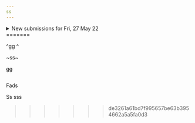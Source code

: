 ```yaml
---
ss 
---
```


<details> 
 <summary>New submissions for Fri, 27 May 22</summary> 
## Keyword: SLAM
### LAMP 2.0: A Robust Multi-Robot SLAM System for Operation in Challenging  Large-Scale Underground Environments
 - **Authors:** Yun Chang, Kamak Ebadi, Christopher E. Denniston, Muhammad Fadhil Ginting, Antoni Rosinol, Andrzej Reinke, Matteo Palieri, Jingnan Shi, Arghya Chatterjee, Benjamin Morrell, Ali-akbar Agha-mohammadi, Luca Carlone
 - **Subjects:** Robotics (cs.RO); Multiagent Systems (cs.MA)
 - **Arxiv link:** https://arxiv.org/abs/2205.13135
 - **Pdf link:** https://arxiv.org/pdf/2205.13135
 - **Abstract**
 Search and rescue with a team of heterogeneous mobile robots in unknown and large-scale underground environments requires high-precision localization and mapping. This crucial requirement is faced with many challenges in complex and perceptually-degraded subterranean environments, as the onboard perception system is required to operate in off-nominal conditions (poor visibility due to darkness and dust, rugged and muddy terrain, and the presence of self-similar and ambiguous scenes). In a disaster response scenario and in the absence of prior information about the environment, robots must rely on noisy sensor data and perform Simultaneous Localization and Mapping (SLAM) to build a 3D map of the environment and localize themselves and potential survivors. To that end, this paper reports on a multi-robot SLAM system developed by team CoSTAR in the context of the DARPA Subterranean Challenge. We extend our previous work, LAMP, by incorporating a single-robot front-end interface that is adaptable to different odometry sources and lidar configurations, a scalable multi-robot front-end to support inter- and intra-robot loop closure detection for large scale environments and multi-robot teams, and a robust back-end equipped with an outlier-resilient pose graph optimization based on Graduated Non-Convexity. We provide a detailed ablation study on the multi-robot front-end and back-end, and assess the overall system performance in challenging real-world datasets collected across mines, power plants, and caves in the United States. We also release our multi-robot back-end datasets (and the corresponding ground truth), which can serve as challenging benchmarks for large-scale underground SLAM.
## Keyword: odometry
### LAMP 2.0: A Robust Multi-Robot SLAM System for Operation in Challenging  Large-Scale Underground Environments
 - **Authors:** Yun Chang, Kamak Ebadi, Christopher E. Denniston, Muhammad Fadhil Ginting, Antoni Rosinol, Andrzej Reinke, Matteo Palieri, Jingnan Shi, Arghya Chatterjee, Benjamin Morrell, Ali-akbar Agha-mohammadi, Luca Carlone
 - **Subjects:** Robotics (cs.RO); Multiagent Systems (cs.MA)
 - **Arxiv link:** https://arxiv.org/abs/2205.13135
 - **Pdf link:** https://arxiv.org/pdf/2205.13135
 - **Abstract**
 Search and rescue with a team of heterogeneous mobile robots in unknown and large-scale underground environments requires high-precision localization and mapping. This crucial requirement is faced with many challenges in complex and perceptually-degraded subterranean environments, as the onboard perception system is required to operate in off-nominal conditions (poor visibility due to darkness and dust, rugged and muddy terrain, and the presence of self-similar and ambiguous scenes). In a disaster response scenario and in the absence of prior information about the environment, robots must rely on noisy sensor data and perform Simultaneous Localization and Mapping (SLAM) to build a 3D map of the environment and localize themselves and potential survivors. To that end, this paper reports on a multi-robot SLAM system developed by team CoSTAR in the context of the DARPA Subterranean Challenge. We extend our previous work, LAMP, by incorporating a single-robot front-end interface that is adaptable to different odometry sources and lidar configurations, a scalable multi-robot front-end to support inter- and intra-robot loop closure detection for large scale environments and multi-robot teams, and a robust back-end equipped with an outlier-resilient pose graph optimization based on Graduated Non-Convexity. We provide a detailed ablation study on the multi-robot front-end and back-end, and assess the overall system performance in challenging real-world datasets collected across mines, power plants, and caves in the United States. We also release our multi-robot back-end datasets (and the corresponding ground truth), which can serve as challenging benchmarks for large-scale underground SLAM.
### Inertially Assisted Semi-Direct Visual Odometry for Fixed Wing  Autonomous Unmanned Air Vehicles
 - **Authors:** Eduardo Gallo, Antonio Barrientos
 - **Subjects:** Robotics (cs.RO)
 - **Arxiv link:** https://arxiv.org/abs/2205.13242
 - **Pdf link:** https://arxiv.org/pdf/2205.13242
 - **Abstract**
 This article proposes a method to diminish the pose (position plus attitude) drift experienced by an SVO (Semi-Direct Visual Odometry) based visual navigation system installed onboard a UAV (Unmanned Air Vehicle) by supplementing its pose estimation non linear optimizations with priors based on the outputs of a GNSS (Global Navigation Satellite System) Denied inertial navigation system. The method is inspired in a PI (Proportional Integral) control system, in which the attitude, altitude, and rate of climb inertial outputs act as targets to ensure that the visual estimations do not deviate far from their inertial counterparts. The resulting IA-VNS (Inertially Assisted Visual Navigation System) achieves major reductions in the horizontal position drift inherent to the GNSS-Denied navigation of autonomous fixed wing low SWaP (Size, Weight, and Power) UAVs. Additionally, the IA-VNS can be considered as a virtual incremental position (ground velocity) sensor capable of providing observations to the inertial filter. Stochastic high fidelity Monte Carlo simulations of two representative scenarios involving the loss of GNSS signals are employed to evaluate the results and to analyze their sensitivity to the terrain type overflown by the aircraft as well as to the quality of the onboard sensors on which the priors are based. The author releases the C ++ implementation of both the navigation algorithms and the high fidelity simulation as open-source software.
## Keyword: livox
There is no result 
## Keyword: loam
There is no result 
## Keyword: lidar
### LAMP 2.0: A Robust Multi-Robot SLAM System for Operation in Challenging  Large-Scale Underground Environments
 - **Authors:** Yun Chang, Kamak Ebadi, Christopher E. Denniston, Muhammad Fadhil Ginting, Antoni Rosinol, Andrzej Reinke, Matteo Palieri, Jingnan Shi, Arghya Chatterjee, Benjamin Morrell, Ali-akbar Agha-mohammadi, Luca Carlone
 - **Subjects:** Robotics (cs.RO); Multiagent Systems (cs.MA)
 - **Arxiv link:** https://arxiv.org/abs/2205.13135
 - **Pdf link:** https://arxiv.org/pdf/2205.13135
 - **Abstract**
 Search and rescue with a team of heterogeneous mobile robots in unknown and large-scale underground environments requires high-precision localization and mapping. This crucial requirement is faced with many challenges in complex and perceptually-degraded subterranean environments, as the onboard perception system is required to operate in off-nominal conditions (poor visibility due to darkness and dust, rugged and muddy terrain, and the presence of self-similar and ambiguous scenes). In a disaster response scenario and in the absence of prior information about the environment, robots must rely on noisy sensor data and perform Simultaneous Localization and Mapping (SLAM) to build a 3D map of the environment and localize themselves and potential survivors. To that end, this paper reports on a multi-robot SLAM system developed by team CoSTAR in the context of the DARPA Subterranean Challenge. We extend our previous work, LAMP, by incorporating a single-robot front-end interface that is adaptable to different odometry sources and lidar configurations, a scalable multi-robot front-end to support inter- and intra-robot loop closure detection for large scale environments and multi-robot teams, and a robust back-end equipped with an outlier-resilient pose graph optimization based on Graduated Non-Convexity. We provide a detailed ablation study on the multi-robot front-end and back-end, and assess the overall system performance in challenging real-world datasets collected across mines, power plants, and caves in the United States. We also release our multi-robot back-end datasets (and the corresponding ground truth), which can serve as challenging benchmarks for large-scale underground SLAM.
### BEVFusion: Multi-Task Multi-Sensor Fusion with Unified Bird's-Eye View  Representation
 - **Authors:** Zhijian Liu, Haotian Tang, Alexander Amini, Xinyu Yang, Huizi Mao, Daniela Rus, Song Han
 - **Subjects:** Computer Vision and Pattern Recognition (cs.CV)
 - **Arxiv link:** https://arxiv.org/abs/2205.13542
 - **Pdf link:** https://arxiv.org/pdf/2205.13542
 - **Abstract**
 Multi-sensor fusion is essential for an accurate and reliable autonomous driving system. Recent approaches are based on point-level fusion: augmenting the LiDAR point cloud with camera features. However, the camera-to-LiDAR projection throws away the semantic density of camera features, hindering the effectiveness of such methods, especially for semantic-oriented tasks (such as 3D scene segmentation). In this paper, we break this deeply-rooted convention with BEVFusion, an efficient and generic multi-task multi-sensor fusion framework. It unifies multi-modal features in the shared bird's-eye view (BEV) representation space, which nicely preserves both geometric and semantic information. To achieve this, we diagnose and lift key efficiency bottlenecks in the view transformation with optimized BEV pooling, reducing latency by more than 40x. BEVFusion is fundamentally task-agnostic and seamlessly supports different 3D perception tasks with almost no architectural changes. It establishes the new state of the art on nuScenes, achieving 1.3% higher mAP and NDS on 3D object detection and 13.6% higher mIoU on BEV map segmentation, with 1.9x lower computation cost.
## Keyword: loop detection
There is no result 
## Keyword: autonomous driving
### Exploring Map-based Features for Efficient Attention-based Vehicle  Motion Prediction
 - **Authors:** Carlos Gómez-Huélamo, Marcos V. Conde, Miguel Ortiz
 - **Subjects:** Robotics (cs.RO); Computer Vision and Pattern Recognition (cs.CV)
 - **Arxiv link:** https://arxiv.org/abs/2205.13071
 - **Pdf link:** https://arxiv.org/pdf/2205.13071
 - **Abstract**
 Motion prediction (MP) of multiple agents is a crucial task in arbitrarily complex environments, from social robots to self-driving cars. Current approaches tackle this problem using end-to-end networks, where the input data is usually a rendered top-view of the scene and the past trajectories of all the agents; leveraging this information is a must to obtain optimal performance. In that sense, a reliable Autonomous Driving (AD) system must produce reasonable predictions on time, however, despite many of these approaches use simple ConvNets and LSTMs, models might not be efficient enough for real-time applications when using both sources of information (map and trajectory history). Moreover, the performance of these models highly depends on the amount of training data, which can be expensive (particularly the annotated HD maps). In this work, we explore how to achieve competitive performance on the Argoverse 1.0 Benchmark using efficient attention-based models, which take as input the past trajectories and map-based features from minimal map information to ensure efficient and reliable MP. These features represent interpretable information as the driveable area and plausible goal points, in opposition to black-box CNN-based methods for map processing.
### Semantic Segmentation for Thermal Images: A Comparative Survey
 - **Authors:** Zülfiye Kütük, Görkem Algan
 - **Subjects:** Computer Vision and Pattern Recognition (cs.CV)
 - **Arxiv link:** https://arxiv.org/abs/2205.13278
 - **Pdf link:** https://arxiv.org/pdf/2205.13278
 - **Abstract**
 Semantic segmentation is a challenging task since it requires excessively more low-level spatial information of the image compared to other computer vision problems. The accuracy of pixel-level classification can be affected by many factors, such as imaging limitations and the ambiguity of object boundaries in an image. Conventional methods exploit three-channel RGB images captured in the visible spectrum with deep neural networks (DNN). Thermal images can significantly contribute during the segmentation since thermal imaging cameras are capable of capturing details despite the weather and illumination conditions. Using infrared spectrum in semantic segmentation has many real-world use cases, such as autonomous driving, medical imaging, agriculture, defense industry, etc. Due to this wide range of use cases, designing accurate semantic segmentation algorithms with the help of infrared spectrum is an important challenge. One approach is to use both visible and infrared spectrum images as inputs. These methods can accomplish higher accuracy due to enriched input information, with the cost of extra effort for the alignment and processing of multiple inputs. Another approach is to use only thermal images, enabling less hardware cost for smaller use cases. Even though there are multiple surveys on semantic segmentation methods, the literature lacks a comprehensive survey centered explicitly around semantic segmentation using infrared spectrum. This work aims to fill this gap by presenting algorithms in the literature and categorizing them by their input images.
### BEVFusion: Multi-Task Multi-Sensor Fusion with Unified Bird's-Eye View  Representation
 - **Authors:** Zhijian Liu, Haotian Tang, Alexander Amini, Xinyu Yang, Huizi Mao, Daniela Rus, Song Han
 - **Subjects:** Computer Vision and Pattern Recognition (cs.CV)
 - **Arxiv link:** https://arxiv.org/abs/2205.13542
 - **Pdf link:** https://arxiv.org/pdf/2205.13542
 - **Abstract**
 Multi-sensor fusion is essential for an accurate and reliable autonomous driving system. Recent approaches are based on point-level fusion: augmenting the LiDAR point cloud with camera features. However, the camera-to-LiDAR projection throws away the semantic density of camera features, hindering the effectiveness of such methods, especially for semantic-oriented tasks (such as 3D scene segmentation). In this paper, we break this deeply-rooted convention with BEVFusion, an efficient and generic multi-task multi-sensor fusion framework. It unifies multi-modal features in the shared bird's-eye view (BEV) representation space, which nicely preserves both geometric and semantic information. To achieve this, we diagnose and lift key efficiency bottlenecks in the view transformation with optimized BEV pooling, reducing latency by more than 40x. BEVFusion is fundamentally task-agnostic and seamlessly supports different 3D perception tasks with almost no architectural changes. It establishes the new state of the art on nuScenes, achieving 1.3% higher mAP and NDS on 3D object detection and 13.6% higher mIoU on BEV map segmentation, with 1.9x lower computation cost.
## Keyword: mapping
### Towards Symbolic Time Series Representation Improved by Kernel Density  Estimators
 - **Authors:** Matej Kloska, Viera Rozinajova
 - **Subjects:** Machine Learning (cs.LG); Artificial Intelligence (cs.AI)
 - **Arxiv link:** https://arxiv.org/abs/2205.12960
 - **Pdf link:** https://arxiv.org/pdf/2205.12960
 - **Abstract**
 This paper deals with symbolic time series representation. It builds up on the popular mapping technique Symbolic Aggregate approXimation algorithm (SAX), which is extensively utilized in sequence classification, pattern mining, anomaly detection, time series indexing and other data mining tasks. However, the disadvantage of this method is, that it works reliably only for time series with Gaussian-like distribution. In our previous work we have proposed an improvement of SAX, called dwSAX, which can deal with Gaussian as well as non-Gaussian data distribution. Recently we have made further progress in our solution - edwSAX. Our goal was to optimally cover the information space by means of sufficient alphabet utilization; and to satisfy lower bounding criterion as tight as possible. We describe here our approach, including evaluation on commonly employed tasks such as time series reconstruction error and Euclidean distance lower bounding with promising improvements over SAX.
### TSEM: Temporally Weighted Spatiotemporal Explainable Neural Network for  Multivariate Time Series
 - **Authors:** Anh-Duy Pham, Anastassia Kuestenmacher, Paul G. Ploeger
 - **Subjects:** Machine Learning (cs.LG); Artificial Intelligence (cs.AI)
 - **Arxiv link:** https://arxiv.org/abs/2205.13012
 - **Pdf link:** https://arxiv.org/pdf/2205.13012
 - **Abstract**
 Deep learning has become a one-size-fits-all solution for technical and business domains thanks to its flexibility and adaptability. It is implemented using opaque models, which unfortunately undermines the outcome trustworthiness. In order to have a better understanding of the behavior of a system, particularly one driven by time series, a look inside a deep learning model so-called posthoc eXplainable Artificial Intelligence (XAI) approaches, is important. There are two major types of XAI for time series data, namely model-agnostic and model-specific. Model-specific approach is considered in this work. While other approaches employ either Class Activation Mapping (CAM) or Attention Mechanism, we merge the two strategies into a single system, simply called the Temporally Weighted Spatiotemporal Explainable Neural Network for Multivariate Time Series (TSEM). TSEM combines the capabilities of RNN and CNN models in such a way that RNN hidden units are employed as attention weights for the CNN feature maps temporal axis. The result shows that TSEM outperforms XCM. It is similar to STAM in terms of accuracy, while also satisfying a number of interpretability criteria, including causality, fidelity, and spatiotemporality.
### LAMP 2.0: A Robust Multi-Robot SLAM System for Operation in Challenging  Large-Scale Underground Environments
 - **Authors:** Yun Chang, Kamak Ebadi, Christopher E. Denniston, Muhammad Fadhil Ginting, Antoni Rosinol, Andrzej Reinke, Matteo Palieri, Jingnan Shi, Arghya Chatterjee, Benjamin Morrell, Ali-akbar Agha-mohammadi, Luca Carlone
 - **Subjects:** Robotics (cs.RO); Multiagent Systems (cs.MA)
 - **Arxiv link:** https://arxiv.org/abs/2205.13135
 - **Pdf link:** https://arxiv.org/pdf/2205.13135
 - **Abstract**
 Search and rescue with a team of heterogeneous mobile robots in unknown and large-scale underground environments requires high-precision localization and mapping. This crucial requirement is faced with many challenges in complex and perceptually-degraded subterranean environments, as the onboard perception system is required to operate in off-nominal conditions (poor visibility due to darkness and dust, rugged and muddy terrain, and the presence of self-similar and ambiguous scenes). In a disaster response scenario and in the absence of prior information about the environment, robots must rely on noisy sensor data and perform Simultaneous Localization and Mapping (SLAM) to build a 3D map of the environment and localize themselves and potential survivors. To that end, this paper reports on a multi-robot SLAM system developed by team CoSTAR in the context of the DARPA Subterranean Challenge. We extend our previous work, LAMP, by incorporating a single-robot front-end interface that is adaptable to different odometry sources and lidar configurations, a scalable multi-robot front-end to support inter- and intra-robot loop closure detection for large scale environments and multi-robot teams, and a robust back-end equipped with an outlier-resilient pose graph optimization based on Graduated Non-Convexity. We provide a detailed ablation study on the multi-robot front-end and back-end, and assess the overall system performance in challenging real-world datasets collected across mines, power plants, and caves in the United States. We also release our multi-robot back-end datasets (and the corresponding ground truth), which can serve as challenging benchmarks for large-scale underground SLAM.
### Analyzing the Latent Space of GAN through Local Dimension Estimation
 - **Authors:** Jaewoong Choi, Geonho Hwang, Hyunsoo Cho, Myungjoo Kang
 - **Subjects:** Computer Vision and Pattern Recognition (cs.CV)
 - **Arxiv link:** https://arxiv.org/abs/2205.13182
 - **Pdf link:** https://arxiv.org/pdf/2205.13182
 - **Abstract**
 The impressive success of style-based GANs (StyleGANs) in high-fidelity image synthesis has motivated research to understand the semantic properties of their latent spaces. Recently, a close relationship was observed between the semantically disentangled local perturbations and the local PCA components in the learned latent space $\mathcal{W}$. However, understanding the number of disentangled perturbations remains challenging. Building upon this observation, we propose a local dimension estimation algorithm for an arbitrary intermediate layer in a pre-trained GAN model. The estimated intrinsic dimension corresponds to the number of disentangled local perturbations. In this perspective, we analyze the intermediate layers of the mapping network in StyleGANs. Our analysis clarifies the success of $\mathcal{W}$-space in StyleGAN and suggests an alternative. Moreover, the intrinsic dimension estimation opens the possibility of unsupervised evaluation of global-basis-compatibility and disentanglement for a latent space. Our proposed metric, called Distortion, measures an inconsistency of intrinsic tangent space on the learned latent space. The metric is purely geometric and does not require any additional attribute information. Nevertheless, the metric shows a high correlation with the global-basis-compatibility and supervised disentanglement score. Our findings pave the way towards an unsupervised selection of globally disentangled latent space among the intermediate latent spaces in a GAN.
### Keywords and Instances: A Hierarchical Contrastive Learning Framework  Unifying Hybrid Granularities for Text Generation
 - **Authors:** Mingzhe Li, XieXiong Lin, Xiuying Chen, Jinxiong Chang, Qishen Zhang, Feng Wang, Taifeng Wang, Zhongyi Liu, Wei Chu, Dongyan Zhao, Rui Yan
 - **Subjects:** Computation and Language (cs.CL)
 - **Arxiv link:** https://arxiv.org/abs/2205.13346
 - **Pdf link:** https://arxiv.org/pdf/2205.13346
 - **Abstract**
 Contrastive learning has achieved impressive success in generation tasks to militate the "exposure bias" problem and discriminatively exploit the different quality of references. Existing works mostly focus on contrastive learning on the instance-level without discriminating the contribution of each word, while keywords are the gist of the text and dominant the constrained mapping relationships. Hence, in this work, we propose a hierarchical contrastive learning mechanism, which can unify hybrid granularities semantic meaning in the input text. Concretely, we first propose a keyword graph via contrastive correlations of positive-negative pairs to iteratively polish the keyword representations. Then, we construct intra-contrasts within instance-level and keyword-level, where we assume words are sampled nodes from a sentence distribution. Finally, to bridge the gap between independent contrast levels and tackle the common contrast vanishing problem, we propose an inter-contrast mechanism that measures the discrepancy between contrastive keyword nodes respectively to the instance distribution. Experiments demonstrate that our model outperforms competitive baselines on paraphrasing, dialogue generation, and storytelling tasks.
### Minimization of THD in Nine Level Cascaded H-Bridge Inverter Using  Artificial Neural Network
 - **Authors:** Manoj Mathews, B. Ramesh, T. Sreedhar
 - **Subjects:** Systems and Control (eess.SY); Instrumentation and Detectors (physics.ins-det)
 - **Arxiv link:** https://arxiv.org/abs/2205.13366
 - **Pdf link:** https://arxiv.org/pdf/2205.13366
 - **Abstract**
 Multilevel inverter converts different level DC voltage to AC voltage. It has wide interest in power industry especially in high power applications. In power electronic equipment the major drawback is the harmonics. Several control strategies are available to reduce the harmonic content and the most widely used measure of Total Harmonic Distortion (THD). In this project, the comparison has been made for the open loop and closed loop PI controller and neural network that predict the switching angle in order to reduce the harmonics. The mapping between Modulation Index and Switching angles are plotted for the forward neural network. After the prediction of switching angles the neural network topologies are executed for better result. This technique is applied for any type of multilevel inverter, Cascaded H-Bridge multilevel inverter is chosen. A nine level Cascaded H-Bridge multilevel inverter power circuit is simulated in MATLAB 8.3 simulink with sinusoidal PWM technique. The comparison results reveal that the THD is reduced to about 3% with neural network control compared to open loop control. The results are presented and analyzed.
### Multi-layer State Evolution Under Random Convolutional Design
 - **Authors:** Max Daniels, Cédric Gerbelot, Florent Krzakala, Lenka Zdeborová
 - **Subjects:** Information Theory (cs.IT)
 - **Arxiv link:** https://arxiv.org/abs/2205.13503
 - **Pdf link:** https://arxiv.org/pdf/2205.13503
 - **Abstract**
 Signal recovery under generative neural network priors has emerged as a promising direction in statistical inference and computational imaging. Theoretical analysis of reconstruction algorithms under generative priors is, however, challenging. For generative priors with fully connected layers and Gaussian i.i.d. weights, this was achieved by the multi-layer approximate message (ML-AMP) algorithm via a rigorous state evolution. However, practical generative priors are typically convolutional, allowing for computational benefits and inductive biases, and so the Gaussian i.i.d. weight assumption is very limiting. In this paper, we overcome this limitation and establish the state evolution of ML-AMP for random convolutional layers. We prove in particular that random convolutional layers belong to the same universality class as Gaussian matrices. Our proof technique is of an independent interest as it establishes a mapping between convolutional matrices and spatially coupled sensing matrices used in coding theory.
## Keyword: localization
### LAMP 2.0: A Robust Multi-Robot SLAM System for Operation in Challenging  Large-Scale Underground Environments
 - **Authors:** Yun Chang, Kamak Ebadi, Christopher E. Denniston, Muhammad Fadhil Ginting, Antoni Rosinol, Andrzej Reinke, Matteo Palieri, Jingnan Shi, Arghya Chatterjee, Benjamin Morrell, Ali-akbar Agha-mohammadi, Luca Carlone
 - **Subjects:** Robotics (cs.RO); Multiagent Systems (cs.MA)
 - **Arxiv link:** https://arxiv.org/abs/2205.13135
 - **Pdf link:** https://arxiv.org/pdf/2205.13135
 - **Abstract**
 Search and rescue with a team of heterogeneous mobile robots in unknown and large-scale underground environments requires high-precision localization and mapping. This crucial requirement is faced with many challenges in complex and perceptually-degraded subterranean environments, as the onboard perception system is required to operate in off-nominal conditions (poor visibility due to darkness and dust, rugged and muddy terrain, and the presence of self-similar and ambiguous scenes). In a disaster response scenario and in the absence of prior information about the environment, robots must rely on noisy sensor data and perform Simultaneous Localization and Mapping (SLAM) to build a 3D map of the environment and localize themselves and potential survivors. To that end, this paper reports on a multi-robot SLAM system developed by team CoSTAR in the context of the DARPA Subterranean Challenge. We extend our previous work, LAMP, by incorporating a single-robot front-end interface that is adaptable to different odometry sources and lidar configurations, a scalable multi-robot front-end to support inter- and intra-robot loop closure detection for large scale environments and multi-robot teams, and a robust back-end equipped with an outlier-resilient pose graph optimization based on Graduated Non-Convexity. We provide a detailed ablation study on the multi-robot front-end and back-end, and assess the overall system performance in challenging real-world datasets collected across mines, power plants, and caves in the United States. We also release our multi-robot back-end datasets (and the corresponding ground truth), which can serve as challenging benchmarks for large-scale underground SLAM.
### Objects Matter: Learning Object Relation Graph for Robust Camera  Relocalization
 - **Authors:** Chengyu Qiao, Zhiyu Xiang, Xinglu Wang
 - **Subjects:** Computer Vision and Pattern Recognition (cs.CV)
 - **Arxiv link:** https://arxiv.org/abs/2205.13280
 - **Pdf link:** https://arxiv.org/pdf/2205.13280
 - **Abstract**
 Visual relocalization aims to estimate the pose of a camera from one or more images. In recent years deep learning based pose regression methods have attracted many attentions. They feature predicting the absolute poses without relying on any prior built maps or stored images, making the relocalization very efficient. However, robust relocalization under environments with complex appearance changes and real dynamics remains very challenging. In this paper, we propose to enhance the distinctiveness of the image features by extracting the deep relationship among objects. In particular, we extract objects in the image and construct a deep object relation graph (ORG) to incorporate the semantic connections and relative spatial clues of the objects. We integrate our ORG module into several popular pose regression models. Extensive experiments on various public indoor and outdoor datasets demonstrate that our method improves the performance significantly and outperforms the previous approaches.
## Keyword: transformer
### Transcormer: Transformer for Sentence Scoring with Sliding Language  Modeling
 - **Authors:** Kaitao Song, Yichong Leng, Xu Tan, Yicheng Zou, Tao Qin, Dongsheng Li
 - **Subjects:** Computation and Language (cs.CL)
 - **Arxiv link:** https://arxiv.org/abs/2205.12986
 - **Pdf link:** https://arxiv.org/pdf/2205.12986
 - **Abstract**
 Sentence scoring aims at measuring the likelihood score of a sentence and is widely used in many natural language processing scenarios, like reranking, which is to select the best sentence from multiple candidates. Previous works on sentence scoring mainly adopted either causal language modeling (CLM) like GPT or masked language modeling (MLM) like BERT, which have some limitations: 1) CLM only utilizes unidirectional information for the probability estimation of a sentence without considering bidirectional context, which affects the scoring quality; 2) MLM can only estimate the probability of partial tokens at a time and thus requires multiple forward passes to estimate the probability of the whole sentence, which incurs large computation and time cost. In this paper, we propose \textit{Transcormer} -- a Transformer model with a novel \textit{sliding language modeling} (SLM) for sentence scoring. Specifically, our SLM adopts a triple-stream self-attention mechanism to estimate the probability of all tokens in a sentence with bidirectional context and only requires a single forward pass. SLM can avoid the limitations of CLM (only unidirectional context) and MLM (multiple forward passes) and inherit their advantages, and thus achieve high effectiveness and efficiency in scoring. Experimental results on multiple tasks demonstrate that our method achieves better performance than other language modelings.
### BiT: Robustly Binarized Multi-distilled Transformer
 - **Authors:** Zechun Liu, Barlas Oguz, Aasish Pappu, Lin Xiao, Scott Yih, Meng Li, Raghuraman Krishnamoorthi, Yashar Mehdad
 - **Subjects:** Machine Learning (cs.LG); Computation and Language (cs.CL)
 - **Arxiv link:** https://arxiv.org/abs/2205.13016
 - **Pdf link:** https://arxiv.org/pdf/2205.13016
 - **Abstract**
 Modern pre-trained transformers have rapidly advanced the state-of-the-art in machine learning, but have also grown in parameters and computational complexity, making them increasingly difficult to deploy in resource-constrained environments. Binarization of the weights and activations of the network can significantly alleviate these issues, however is technically challenging from an optimization perspective. In this work, we identify a series of improvements which enables binary transformers at a much higher accuracy than what was possible previously. These include a two-set binarization scheme, a novel elastic binary activation function with learned parameters, and a method to quantize a network to its limit by successively distilling higher precision models into lower precision students. These approaches allow for the first time, fully binarized transformer models that are at a practical level of accuracy, approaching a full-precision BERT baseline on the GLUE language understanding benchmark within as little as 5.9%.
### MixMIM: Mixed and Masked Image Modeling for Efficient Visual  Representation Learning
 - **Authors:** Jihao Liu, Xin Huang, Yu Liu, Hongsheng Li
 - **Subjects:** Computer Vision and Pattern Recognition (cs.CV)
 - **Arxiv link:** https://arxiv.org/abs/2205.13137
 - **Pdf link:** https://arxiv.org/pdf/2205.13137
 - **Abstract**
 In this study, we propose Mixed and Masked Image Modeling (MixMIM), a simple but efficient MIM method that is applicable to various hierarchical Vision Transformers. Existing MIM methods replace a random subset of input tokens with a special MASK symbol and aim at reconstructing original image tokens from the corrupted image. However, we find that using the MASK symbol greatly slows down the training and causes training-finetuning inconsistency, due to the large masking ratio (e.g., 40% in BEiT). In contrast, we replace the masked tokens of one image with visible tokens of another image, i.e., creating a mixed image. We then conduct dual reconstruction to reconstruct the original two images from the mixed input, which significantly improves efficiency. While MixMIM can be applied to various architectures, this paper explores a simpler but stronger hierarchical Transformer, and scales with MixMIM-B, -L, and -H. Empirical results demonstrate that MixMIM can learn high-quality visual representations efficiently. Notably, MixMIM-B with 88M parameters achieves 85.1% top-1 accuracy on ImageNet-1K by pretraining for 600 epochs, setting a new record for neural networks with comparable model sizes (e.g., ViT-B) among MIM methods. Besides, its transferring performances on the other 6 datasets show MixMIM has better FLOPs / performance tradeoff than previous MIM methods. Code is available at https://github.com/Sense-X/MixMIM.
### SwinVRNN: A Data-Driven Ensemble Forecasting Model via Learned  Distribution Perturbation
 - **Authors:** Yuan Hu, Lei Chen, Zhibin Wang, Hao Li
 - **Subjects:** Computer Vision and Pattern Recognition (cs.CV)
 - **Arxiv link:** https://arxiv.org/abs/2205.13158
 - **Pdf link:** https://arxiv.org/pdf/2205.13158
 - **Abstract**
 Data-driven approaches for medium-range weather forecasting are recently shown extraordinarily promising for ensemble forecasting for their fast inference speed compared to traditional numerical weather prediction (NWP) models, but their forecast accuracy can hardly match the state-of-the-art operational ECMWF Integrated Forecasting System (IFS) model. Previous data-driven attempts achieve ensemble forecast using some simple perturbation methods, like initial condition perturbation and Monte Carlo dropout. However, they mostly suffer unsatisfactory ensemble performance, which is arguably attributed to the sub-optimal ways of applying perturbation. We propose a Swin Transformer-based Variational Recurrent Neural Network (SwinVRNN), which is a stochastic weather forecasting model combining a SwinRNN predictor with a perturbation module. SwinRNN is designed as a Swin Transformer-based recurrent neural network, which predicts future states deterministically. Furthermore, to model the stochasticity in prediction, we design a perturbation module following the Variational Auto-Encoder paradigm to learn multivariate Gaussian distributions of a time-variant stochastic latent variable from data. Ensemble forecasting can be easily achieved by perturbing the model features leveraging noise sampled from the learned distribution. We also compare four categories of perturbation methods for ensemble forecasting, i.e. fixed distribution perturbation, learned distribution perturbation, MC dropout, and multi model ensemble. Comparisons on WeatherBench dataset show the learned distribution perturbation method using our SwinVRNN model achieves superior forecast accuracy and reasonable ensemble spread due to joint optimization of the two targets. More notably, SwinVRNN surpasses operational IFS on surface variables of 2-m temperature and 6-hourly total precipitation at all lead times up to five days.
### AI for Porosity and Permeability Prediction from Geologic Core X-Ray  Micro-Tomography
 - **Authors:** Zangir Iklassov, Dmitrii Medvedev, Otabek Nazarov
 - **Subjects:** Machine Learning (cs.LG); Artificial Intelligence (cs.AI); Computer Vision and Pattern Recognition (cs.CV)
 - **Arxiv link:** https://arxiv.org/abs/2205.13189
 - **Pdf link:** https://arxiv.org/pdf/2205.13189
 - **Abstract**
 Geologic cores are rock samples that are extracted from deep under the ground during the well drilling process. They are used for petroleum reservoirs' performance characterization. Traditionally, physical studies of cores are carried out by the means of manual time-consuming experiments. With the development of deep learning, scientists actively started working on developing machine-learning-based approaches to identify physical properties without any manual experiments. Several previous works used machine learning to determine the porosity and permeability of the rocks, but either method was inaccurate or computationally expensive. We are proposing to use self-supervised pretraining of the very small CNN-transformer-based model to predict the physical properties of the rocks with high accuracy in a time-efficient manner. We show that this technique prevents overfitting even for extremely small datasets.
### Fast Vision Transformers with HiLo Attention
 - **Authors:** Zizheng Pan, Jianfei Cai, Bohan Zhuang
 - **Subjects:** Computer Vision and Pattern Recognition (cs.CV); Artificial Intelligence (cs.AI); Machine Learning (cs.LG)
 - **Arxiv link:** https://arxiv.org/abs/2205.13213
 - **Pdf link:** https://arxiv.org/pdf/2205.13213
 - **Abstract**
 Vision Transformers (ViTs) have triggered the most recent and significant breakthroughs in computer vision. Their efficient designs are mostly guided by the indirect metric of computational complexity, i.e., FLOPs, which however has a clear gap with the direct metric such as throughput. Thus, we propose to use the direct speed evaluation on the target platform as the design principle for efficient ViTs. Particularly, we introduce LITv2, a simple and effective ViT which performs favourably against the existing state-of-the-art methods across a spectrum of different model sizes with faster speed. At the core of LITv2 is a novel self-attention mechanism, which we dub HiLo. HiLo is inspired by the insight that high frequencies in an image capture local fine details and low frequencies focus on global structures, whereas a multi-head self-attention layer neglects the characteristic of different frequencies. Therefore, we propose to disentangle the high/low frequency patterns in an attention layer by separating the heads into two groups, where one group encodes high frequencies via self-attention within each local window, and another group performs the attention to model the global relationship between the average-pooled low-frequency keys from each window and each query position in the input feature map. Benefit from the efficient design for both groups, we show that HiLo is superior to the existing attention mechanisms by comprehensively benchmarking on FLOPs, speed and memory consumption on GPUs. Powered by HiLo, LITv2 serves as a strong backbone for mainstream vision tasks including image classification, dense detection and segmentation. Code is available at https://github.com/zip-group/LITv2.
### DT-SV: A Transformer-based Time-domain Approach for Speaker Verification
 - **Authors:** Nan Zhang, Jianzong Wang, Zhenhou Hong, Chendong Zhao, Xiaoyang Qu, Jing Xiao
 - **Subjects:** Sound (cs.SD); Machine Learning (cs.LG); Audio and Speech Processing (eess.AS)
 - **Arxiv link:** https://arxiv.org/abs/2205.13249
 - **Pdf link:** https://arxiv.org/pdf/2205.13249
 - **Abstract**
 Speaker verification (SV) aims to determine whether the speaker's identity of a test utterance is the same as the reference speech. In the past few years, extracting speaker embeddings using deep neural networks for SV systems has gone mainstream. Recently, different attention mechanisms and Transformer networks have been explored widely in SV fields. However, utilizing the original Transformer in SV directly may have frame-level information waste on output features, which could lead to restrictions on capacity and discrimination of speaker embeddings. Therefore, we propose an approach to derive utterance-level speaker embeddings via a Transformer architecture that uses a novel loss function named diffluence loss to integrate the feature information of different Transformer layers. Therein, the diffluence loss aims to aggregate frame-level features into an utterance-level representation, and it could be integrated into the Transformer expediently. Besides, we also introduce a learnable mel-fbank energy feature extractor named time-domain feature extractor that computes the mel-fbank features more precisely and efficiently than the standard mel-fbank extractor. Combining Diffluence loss and Time-domain feature extractor, we propose a novel Transformer-based time-domain SV model (DT-SV) with faster training speed and higher accuracy. Experiments indicate that our proposed model can achieve better performance in comparison with other models.
### Unsupervised Multi-object Segmentation Using Attention and Soft-argmax
 - **Authors:** Bruno Sauvalle, Arnaud de La Fortelle
 - **Subjects:** Computer Vision and Pattern Recognition (cs.CV)
 - **Arxiv link:** https://arxiv.org/abs/2205.13271
 - **Pdf link:** https://arxiv.org/pdf/2205.13271
 - **Abstract**
 We introduce a new architecture for unsupervised object-centric representation learning and multi-object detection and segmentation, which uses an attention mechanism to associate a feature vector to each object present in the scene and to predict the coordinates of these objects using soft-argmax. A transformer encoder handles occlusions and redundant detections, and a separate pre-trained background model is in charge of background reconstruction. We show that this architecture significantly outperforms the state of the art on complex synthetic benchmarks and provide examples of applications to real-world traffic videos.
### VIDI: A Video Dataset of Incidents
 - **Authors:** Duygu Sesver, Alp Eren Gençoğlu, Çağrı Emre Yıldız, Zehra Günindi, Faeze Habibi, Ziya Ata Yazıcı, Hazım Kemal Ekenel
 - **Subjects:** Computer Vision and Pattern Recognition (cs.CV)
 - **Arxiv link:** https://arxiv.org/abs/2205.13277
 - **Pdf link:** https://arxiv.org/pdf/2205.13277
 - **Abstract**
 Automatic detection of natural disasters and incidents has become more important as a tool for fast response. There have been many studies to detect incidents using still images and text. However, the number of approaches that exploit temporal information is rather limited. One of the main reasons for this is that a diverse video dataset with various incident types does not exist. To address this need, in this paper we present a video dataset, Video Dataset of Incidents, VIDI, that contains 4,534 video clips corresponding to 43 incident categories. Each incident class has around 100 videos with a duration of ten seconds on average. To increase diversity, the videos have been searched in several languages. To assess the performance of the recent state-of-the-art approaches, Vision Transformer and TimeSformer, as well as to explore the contribution of video-based information for incident classification, we performed benchmark experiments on the VIDI and Incidents Dataset. We have shown that the recent methods improve the incident classification accuracy. We have found that employing video data is very beneficial for the task. By using the video data, the top-1 accuracy is increased to 76.56% from 67.37%, which was obtained using a single frame. VIDI will be made publicly available. Additional materials can be found at the following link: https://github.com/vididataset/VIDI.
### Cross-Architecture Self-supervised Video Representation Learning
 - **Authors:** Sheng Guo, Zihua Xiong, Yujie Zhong, Limin Wang, Xiaobo Guo, Bing Han, Weilin Huang
 - **Subjects:** Computer Vision and Pattern Recognition (cs.CV)
 - **Arxiv link:** https://arxiv.org/abs/2205.13313
 - **Pdf link:** https://arxiv.org/pdf/2205.13313
 - **Abstract**
 In this paper, we present a new cross-architecture contrastive learning (CACL) framework for self-supervised video representation learning. CACL consists of a 3D CNN and a video transformer which are used in parallel to generate diverse positive pairs for contrastive learning. This allows the model to learn strong representations from such diverse yet meaningful pairs. Furthermore, we introduce a temporal self-supervised learning module able to predict an Edit distance explicitly between two video sequences in the temporal order. This enables the model to learn a rich temporal representation that compensates strongly to the video-level representation learned by the CACL. We evaluate our method on the tasks of video retrieval and action recognition on UCF101 and HMDB51 datasets, where our method achieves excellent performance, surpassing the state-of-the-art methods such as VideoMoCo and MoCo+BE by a large margin. The code is made available at https://github.com/guoshengcv/CACL.
### Towards Learning Universal Hyperparameter Optimizers with Transformers
 - **Authors:** Yutian Chen, Xingyou Song, Chansoo Lee, Zi Wang, Qiuyi Zhang, David Dohan, Kazuya Kawakami, Greg Kochanski, Arnaud Doucet, Marc'aurelio Ranzato, Sagi Perel, Nando de Freitas
 - **Subjects:** Machine Learning (cs.LG); Artificial Intelligence (cs.AI); Machine Learning (stat.ML)
 - **Arxiv link:** https://arxiv.org/abs/2205.13320
 - **Pdf link:** https://arxiv.org/pdf/2205.13320
 - **Abstract**
 Meta-learning hyperparameter optimization (HPO) algorithms from prior experiments is a promising approach to improve optimization efficiency over objective functions from a similar distribution. However, existing methods are restricted to learning from experiments sharing the same set of hyperparameters. In this paper, we introduce the OptFormer, the first text-based Transformer HPO framework that provides a universal end-to-end interface for jointly learning policy and function prediction when trained on vast tuning data from the wild. Our extensive experiments demonstrate that the OptFormer can imitate at least 7 different HPO algorithms, which can be further improved via its function uncertainty estimates. Compared to a Gaussian Process, the OptFormer also learns a robust prior distribution for hyperparameter response functions, and can thereby provide more accurate and better calibrated predictions. This work paves the path to future extensions for training a Transformer-based model as a general HPO optimizer.
### The Document Vectors Using Cosine Similarity Revisited
 - **Authors:** Zhang Bingyu, Nikolay Arefyev
 - **Subjects:** Computation and Language (cs.CL); Artificial Intelligence (cs.AI)
 - **Arxiv link:** https://arxiv.org/abs/2205.13357
 - **Pdf link:** https://arxiv.org/pdf/2205.13357
 - **Abstract**
 The current state-of-the-art test accuracy (97.42\%) on the IMDB movie reviews dataset was reported by \citet{thongtan-phienthrakul-2019-sentiment} and achieved by the logistic regression classifier trained on the Document Vectors using Cosine Similarity (DV-ngrams-cosine) proposed in their paper and the Bag-of-N-grams (BON) vectors scaled by Naive Bayesian weights. While large pre-trained Transformer-based models have shown SOTA results across many datasets and tasks, the aforementioned model has not been surpassed by them, despite being much simpler and pre-trained on the IMDB dataset only. In this paper, we describe an error in the evaluation procedure of this model, which was found when we were trying to analyze its excellent performance on the IMDB dataset. We further show that the previously reported test accuracy of 97.42\% is invalid and should be corrected to 93.68\%. We also analyze the model performance with different amounts of training data (subsets of the IMDB dataset) and compare it to the Transformer-based RoBERTa model. The results show that while RoBERTa has a clear advantage for larger training sets, the DV-ngrams-cosine performs better than RoBERTa when the labelled training set is very small (10 or 20 documents). Finally, we introduce a sub-sampling scheme based on Naive Bayesian weights for the training process of the DV-ngrams-cosine, which leads to faster training and better quality.
### Your Transformer May Not be as Powerful as You Expect
 - **Authors:** Shengjie Luo, Shanda Li, Shuxin Zheng, Tie-Yan Liu, Liwei Wang, Di He
 - **Subjects:** Machine Learning (cs.LG); Computation and Language (cs.CL); Machine Learning (stat.ML)
 - **Arxiv link:** https://arxiv.org/abs/2205.13401
 - **Pdf link:** https://arxiv.org/pdf/2205.13401
 - **Abstract**
 Relative Positional Encoding (RPE), which encodes the relative distance between any pair of tokens, is one of the most successful modifications to the original Transformer. As far as we know, theoretical understanding of the RPE-based Transformers is largely unexplored. In this work, we mathematically analyze the power of RPE-based Transformers regarding whether the model is capable of approximating any continuous sequence-to-sequence functions. One may naturally assume the answer is in the affirmative -- RPE-based Transformers are universal function approximators. However, we present a negative result by showing there exist continuous sequence-to-sequence functions that RPE-based Transformers cannot approximate no matter how deep and wide the neural network is. One key reason lies in that most RPEs are placed in the softmax attention that always generates a right stochastic matrix. This restricts the network from capturing positional information in the RPEs and limits its capacity. To overcome the problem and make the model more powerful, we first present sufficient conditions for RPE-based Transformers to achieve universal function approximation. With the theoretical guidance, we develop a novel attention module, called Universal RPE-based (URPE) Attention, which satisfies the conditions. Therefore, the corresponding URPE-based Transformers become universal function approximators. Extensive experiments covering typical architectures and tasks demonstrate that our model is parameter-efficient and can achieve superior performance to strong baselines in a wide range of applications.
### Efficient U-Transformer with Boundary-Aware Loss for Action Segmentation
 - **Authors:** Dazhao Du, Bing Su, Yu Li, Zhongang Qi, Lingyu Si, Ying Shan
 - **Subjects:** Computer Vision and Pattern Recognition (cs.CV)
 - **Arxiv link:** https://arxiv.org/abs/2205.13425
 - **Pdf link:** https://arxiv.org/pdf/2205.13425
 - **Abstract**
 Action classification has made great progress, but segmenting and recognizing actions from long untrimmed videos remains a challenging problem. Most state-of-the-art methods focus on designing temporal convolution-based models, but the limitations on modeling long-term temporal dependencies and inflexibility of temporal convolutions limit the potential of these models. Recently, Transformer-based models with flexible and strong sequence modeling ability have been applied in various tasks. However, the lack of inductive bias and the inefficiency of handling long video sequences limit the application of Transformer in action segmentation. In this paper, we design a pure Transformer-based model without temporal convolutions by incorporating the U-Net architecture. The U-Transformer architecture reduces complexity while introducing an inductive bias that adjacent frames are more likely to belong to the same class, but the introduction of coarse resolutions results in the misclassification of boundaries. We observe that the similarity distribution between a boundary frame and its neighboring frames depends on whether the boundary frame is the start or end of an action segment. Therefore, we further propose a boundary-aware loss based on the distribution of similarity scores between frames from attention modules to enhance the ability to recognize boundaries. Extensive experiments show the effectiveness of our model.
### Benchmarking of Deep Learning models on 2D Laminar Flow behind Cylinder
 - **Authors:** Mritunjay Musale, Vaibhav Vasani
 - **Subjects:** Neural and Evolutionary Computing (cs.NE)
 - **Arxiv link:** https://arxiv.org/abs/2205.13485
 - **Pdf link:** https://arxiv.org/pdf/2205.13485
 - **Abstract**
 The rapidly advancing field of Fluid Mechanics has recently employed Deep Learning to solve various problems within that field. In that same spirit we try to perform Direct Numerical Simulation(DNS) which is one of the tasks in Computational Fluid Dynamics, using three fundamental architectures in the field of Deep Learning that were each used to solve various high dimensional problems. We train these three models in an autoencoder manner, for this the dataset is treated like sequential frames given to the model as input. We observe that recently introduced architecture called Transformer significantly outperforms its counterparts on the selected dataset.Furthermore, we conclude that using Transformers for doing DNS in the field of CFD is an interesting research area worth exploring.
### SemAffiNet: Semantic-Affine Transformation for Point Cloud Segmentation
 - **Authors:** Ziyi Wang, Yongming Rao, Xumin Yu, Jie Zhou, Jiwen Lu
 - **Subjects:** Computer Vision and Pattern Recognition (cs.CV); Artificial Intelligence (cs.AI); Machine Learning (cs.LG)
 - **Arxiv link:** https://arxiv.org/abs/2205.13490
 - **Pdf link:** https://arxiv.org/pdf/2205.13490
 - **Abstract**
 Conventional point cloud semantic segmentation methods usually employ an encoder-decoder architecture, where mid-level features are locally aggregated to extract geometric information. However, the over-reliance on these class-agnostic local geometric representations may raise confusion between local parts from different categories that are similar in appearance or spatially adjacent. To address this issue, we argue that mid-level features can be further enhanced with semantic information, and propose semantic-affine transformation that transforms features of mid-level points belonging to different categories with class-specific affine parameters. Based on this technique, we propose SemAffiNet for point cloud semantic segmentation, which utilizes the attention mechanism in the Transformer module to implicitly and explicitly capture global structural knowledge within local parts for overall comprehension of each category. We conduct extensive experiments on the ScanNetV2 and NYUv2 datasets, and evaluate semantic-affine transformation on various 3D point cloud and 2D image segmentation baselines, where both qualitative and quantitative results demonstrate the superiority and generalization ability of our proposed approach. Code is available at https://github.com/wangzy22/SemAffiNet.
### Are Transformers Effective for Time Series Forecasting?
 - **Authors:** Ailing Zeng, Muxi Chen, Lei Zhang, Qiang Xu
 - **Subjects:** Artificial Intelligence (cs.AI); Machine Learning (cs.LG)
 - **Arxiv link:** https://arxiv.org/abs/2205.13504
 - **Pdf link:** https://arxiv.org/pdf/2205.13504
 - **Abstract**
 Recently, there has been a surge of Transformer-based solutions for the time series forecasting (TSF) task, especially for the challenging long-term TSF problem. Transformer architecture relies on self-attention mechanisms to effectively extract the semantic correlations between paired elements in a long sequence, which is permutation-invariant and anti-ordering to some extent. However, in time series modeling, we are to extract the temporal relations among an ordering set of continuous points. Consequently, whether Transformer-based techniques are the right solutions for long-term time series forecasting is an interesting problem to investigate, despite the performance improvements shown in these studies. In this work, we question the validity of Transformer-based TSF solutions. In their experiments, the compared (non-Transformer) baselines are mainly autoregressive forecasting solutions, which usually have a poor long-term prediction capability due to inevitable error accumulation effects. In contrast, we use an embarrassingly simple architecture named DLinear that conducts direct multi-step (DMS) forecasting for comparison. DLinear decomposes the time series into a trend and a remainder series and employs two one-layer linear networks to model these two series for the forecasting task. Surprisingly, it outperforms existing complex Transformer-based models in most cases by a large margin. Therefore, we conclude that the relatively higher long-term forecasting accuracy of Transformer-based TSF solutions shown in existing works has little to do with the temporal relation extraction capabilities of the Transformer architecture. Instead, it is mainly due to the non-autoregressive DMS forecasting strategy used in them. We hope this study also advocates revisiting the validity of Transformer-based solutions for other time series analysis tasks (e.g., anomaly detection) in the future.
### Green Hierarchical Vision Transformer for Masked Image Modeling
 - **Authors:** Lang Huang, Shan You, Mingkai Zheng, Fei Wang, Chen Qian, Toshihiko Yamasaki
 - **Subjects:** Computer Vision and Pattern Recognition (cs.CV); Machine Learning (cs.LG)
 - **Arxiv link:** https://arxiv.org/abs/2205.13515
 - **Pdf link:** https://arxiv.org/pdf/2205.13515
 - **Abstract**
 We present an efficient approach for Masked Image Modeling (MIM) with hierarchical Vision Transformers (ViTs), e.g., Swin Transformer, allowing the hierarchical ViTs to discard masked patches and operate only on the visible ones. Our approach consists of two key components. First, for the window attention, we design a Group Window Attention scheme following the Divide-and-Conquer strategy. To mitigate the quadratic complexity of the self-attention w.r.t. the number of patches, group attention encourages a uniform partition that visible patches within each local window of arbitrary size can be grouped with equal size, where masked self-attention is then performed within each group. Second, we further improve the grouping strategy via the Dynamic Programming algorithm to minimize the overall computation cost of the attention on the grouped patches. As a result, MIM now can work on hierarchical ViTs in a green and efficient way. For example, we can train the hierarchical ViTs about 2.7$\times$ faster and reduce the GPU memory usage by 70%, while still enjoying competitive performance on ImageNet classification and the superiority on downstream COCO object detection benchmarks. Code and pre-trained models have been made publicly available at https://github.com/LayneH/GreenMIM.
### Dynamically Relative Position Encoding-Based Transformer for Automatic  Code Edit
 - **Authors:** Shiyi Qi, Yaoxian Li, Cuiyun Gao, Xiaohong Su, Shuzheng Gao, Zibin Zheng, Chuanyi Liu
 - **Subjects:** Software Engineering (cs.SE)
 - **Arxiv link:** https://arxiv.org/abs/2205.13522
 - **Pdf link:** https://arxiv.org/pdf/2205.13522
 - **Abstract**
 Adapting Deep Learning (DL) techniques to automate non-trivial coding activities, such as code documentation and defect detection, has been intensively studied recently. Learning to predict code changes is one of the popular and essential investigations. Prior studies have shown that DL techniques such as Neural Machine Translation (NMT) can benefit meaningful code changes, including bug fixing and code refactoring. However, NMT models may encounter bottleneck when modeling long sequences, thus are limited in accurately predicting code changes. In this work, we design a Transformer-based approach, considering that Transformer has proven effective in capturing long-term dependencies. Specifically, we propose a novel model named DTrans. For better incorporating the local structure of code, i.e., statement-level information in this paper, DTrans is designed with dynamically relative position encoding in the multi-head attention of Transformer. Experiments on benchmark datasets demonstrate that DTrans can more accurately generate patches than the state-of-the-art methods, increasing the performance by at least 5.45\%-46.57\% in terms of the exact match metric on different datasets. Moreover, DTrans can locate the lines to change with 1.75\%-24.21\% higher accuracy than the existing methods.
### AdaptFormer: Adapting Vision Transformers for Scalable Visual  Recognition
 - **Authors:** Shoufa Chen, Chongjian Ge, Zhan Tong, Jiangliu Wang, Yibing Song, Jue Wang, Ping Luo
 - **Subjects:** Computer Vision and Pattern Recognition (cs.CV)
 - **Arxiv link:** https://arxiv.org/abs/2205.13535
 - **Pdf link:** https://arxiv.org/pdf/2205.13535
 - **Abstract**
 Although the pre-trained Vision Transformers (ViTs) achieved great success in computer vision, adapting a ViT to various image and video tasks is challenging because of its heavy computation and storage burdens, where each model needs to be independently and comprehensively fine-tuned to different tasks, limiting its transferability in different domains. To address this challenge, we propose an effective adaptation approach for Transformer, namely AdaptFormer, which can adapt the pre-trained ViTs into many different image and video tasks efficiently. It possesses several benefits more appealing than prior arts. Firstly, AdaptFormer introduces lightweight modules that only add less than 2% extra parameters to a ViT, while it is able to increase the ViT's transferability without updating its original pre-trained parameters, significantly outperforming the existing 100% fully fine-tuned models on action recognition benchmarks. Secondly, it can be plug-and-play in different Transformers and scalable to many visual tasks. Thirdly, extensive experiments on five image and video datasets show that AdaptFormer largely improves ViTs in the target domains. For example, when updating just 1.5% extra parameters, it achieves about 10% and 19% relative improvement compared to the fully fine-tuned models on Something-Something~v2 and HMDB51, respectively. Project page: this http URL
### Revealing the Dark Secrets of Masked Image Modeling
 - **Authors:** Zhenda Xie, Zigang Geng, Jingcheng Hu, Zheng Zhang, Han Hu, Yue Cao
 - **Subjects:** Computer Vision and Pattern Recognition (cs.CV); Artificial Intelligence (cs.AI); Machine Learning (cs.LG)
 - **Arxiv link:** https://arxiv.org/abs/2205.13543
 - **Pdf link:** https://arxiv.org/pdf/2205.13543
 - **Abstract**
 Masked image modeling (MIM) as pre-training is shown to be effective for numerous vision downstream tasks, but how and where MIM works remain unclear. In this paper, we compare MIM with the long-dominant supervised pre-trained models from two perspectives, the visualizations and the experiments, to uncover their key representational differences. From the visualizations, we find that MIM brings locality inductive bias to all layers of the trained models, but supervised models tend to focus locally at lower layers but more globally at higher layers. That may be the reason why MIM helps Vision Transformers that have a very large receptive field to optimize. Using MIM, the model can maintain a large diversity on attention heads in all layers. But for supervised models, the diversity on attention heads almost disappears from the last three layers and less diversity harms the fine-tuning performance. From the experiments, we find that MIM models can perform significantly better on geometric and motion tasks with weak semantics or fine-grained classification tasks, than their supervised counterparts. Without bells and whistles, a standard MIM pre-trained SwinV2-L could achieve state-of-the-art performance on pose estimation (78.9 AP on COCO test-dev and 78.0 AP on CrowdPose), depth estimation (0.287 RMSE on NYUv2 and 1.966 RMSE on KITTI), and video object tracking (70.7 SUC on LaSOT). For the semantic understanding datasets where the categories are sufficiently covered by the supervised pre-training, MIM models can still achieve highly competitive transfer performance. With a deeper understanding of MIM, we hope that our work can inspire new and solid research in this direction.
## Keyword: nerf
There is no result 
<<<<<<< HEAD
</details>
=======
</details>

^gg ^

~ss~

<!-- ss -->

~~gg~~

```

```

> 

Fads

Ss sss 

>>>>>>> de3261a61bd7f995657be63b3954662a5a5fa0d3
